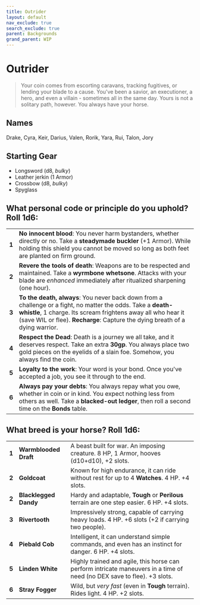 ```yaml
---
title: Outrider
layout: default
nav_exclude: true
search_exclude: true
parent: Backgrounds
grand_parent: WIP
---
```


# Outrider

> Your coin comes from escorting caravans, tracking fugitives, or lending your blade to a cause. You've been a savior, an executioner, a hero, and even a villain - sometimes all in the same day. Yours is not a solitary path, however. You always have your horse.

## Names

Drake, Cyra, Keir, Darius, Valen, Rorik, Yara, Rui, Talon, Jory

## Starting Gear

- Longsword (d8, _bulky_)
- Leather jerkin (1 Armor)
- Crossbow (d8, _bulky_)
- Spyglass

## What personal code or principle do you uphold? Roll 1d6:

|       |                                                                                                                                                                                                                                                             |
| ----- | ----------------------------------------------------------------------------------------------------------------------------------------------------------------------------------------------------------------------------------------------------------- |
| **1** | **No innocent blood**: You never harm bystanders, whether directly or no. Take a **steadymade buckler** (+1 Armor). While holding this shield you cannot be moved so long as both feet are planted on firm ground.                                          |
| **2** | **Revere the tools of death**: Weapons are to be respected and maintained. Take a **wyrmbone whetsone**. Attacks with your blade are _enhanced_ immediately after ritualized sharpening (one hour).                                                         |
| **3** | **To the death, always**: You never back down from a challenge or a fight, no matter the odds. Take a **death-whistle**, 1 charge. Its scream frightens away all who hear it (save WIL or flee). **Recharge**: Capture the dying breath of a dying warrior. |
| **4** | **Respect the Dead**: Death is a journey we all take, and it deserves respect. Take an extra **30gp**. You always place two gold pieces on the eyelids of a slain foe. Somehow, you always find the coin.                                                   |
| **5** | **Loyalty to the work**: Your word is your bond. Once you've accepted a job, you see it through to the end.                                                                                                                                                 |
| **6** | **Always pay your debts**: You always repay what you owe, whether in coin or in kind. You expect nothing less from others as well. Take a **blacked-out ledger**, then roll a second time on the **Bonds** table.                                           |


## What breed is your horse? Roll 1d6:

|       |                       |                                                                                                                         |
| ----- | --------------------- | ----------------------------------------------------------------------------------------------------------------------- |
| **1** | **Warmblooded Draft** | A beast built for war. An imposing creature. 8 HP, 1 Armor, hooves (d10+d10), +2 slots.                                  |
| **2** | **Goldcoat**          | Known for high endurance, it can ride without rest for up to 4 **Watches**. 4 HP. +4 slots.                             |
| **2** | **Blacklegged Dandy** | Hardy and adaptable, **Tough** or **Perilous** terrain are one step easier. 6 HP. +4 slots.                             |
| **3** | **Rivertooth**        | Impressively strong, capable of carrying heavy loads. 4 HP. +6 slots (+2 if carrying two people).                       |
| **4** | **Piebald Cob**       | Intelligent, it can understand simple commands, and even has an instinct for danger. 6 HP. +4 slots.                    |
| **5** | **Linden White**      | Highly trained and agile, this horse can perform intricate maneuvers in a time of need (no DEX save to flee). +3 slots. |
| **6** | **Stray Fogger**      | Wild, but _very fast_ (even in **Tough** terrain). Rides light. 4 HP. +2 slots.                                         |
